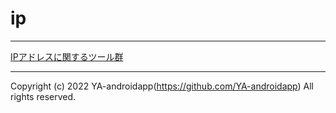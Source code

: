 # ip

---

[IPアドレスに関するツール群](https://ya-androidapp.github.io/ip/)

---

Copyright (c) 2022 YA-androidapp(https://github.com/YA-androidapp) All rights reserved.
